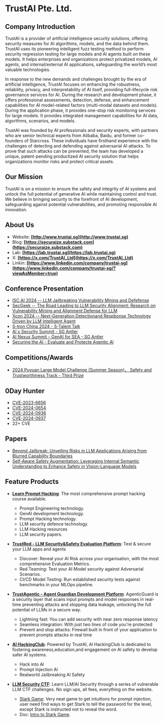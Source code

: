 # TrustAI Pte. Ltd.

## Company Introduction
TrustAI is a provider of artificial intelligence security solutions, offering security measures for AI algorithms, models, and the data behind them. TrustAI uses its pioneering intelligent fuzz testing method to perform security regression testing for large models and AI agents built on these models. It helps enterprises and organizations protect privatized models, AI agents, and internal/external AI applications, safeguarding the world’s most valuable technologies.

In response to the new demands and challenges brought by the era of artificial intelligence, TrustAI focuses on enhancing the robustness, reliability, privacy, and interpretability of AI itself, providing full-lifecycle risk governance services for AI. During the research and development phase, it offers professional assessments, detection, defense, and enhancement capabilities for AI model-related factors (multi-modal datasets and models). During the application phase, it provides one-stop risk monitoring services for large models. It provides integrated management capabilities for AI data, algorithms, scenarios, and models.

TrustAI was founded by AI professionals and security experts, with partners who are senior technical experts from Alibaba, Baidu, and former co-founders of Starcross. These individuals have firsthand experience with the challenges of detecting and defending against adversarial AI attacks. To prove that such attacks can be prevented, the team has developed a unique, patent-pending productized AI security solution that helps organizations monitor risks and protect critical assets.

## Our Mission
TrustAI is on a mission to ensure the safety and integrity of AI systems and unlock the full potential of generative AI while maintaining control and trust. We believe in bringing security to the forefront of AI development, safeguarding against potential vulnerabilities, and promoting responsible AI innovation.

## About Us
* Website: **[http://www.trustai.sg](http://www.trustai.sg)**
* Blog: **[https://securaize.substack.com](https://securaize.substack.com)**
* Lab: **[https://lab.trustai.sg](https://lab.trustai.sg)**
* X: **[https://x.com/TrustAI_Ltd](https://x.com/TrustAI_Ltd)**   
* Linkin: **[https://www.linkedin.com/company/trustai-sg](https://www.linkedin.com/company/trustai-sg/?viewAsMember=true)**

## Conference Presentation
* [ISC.AI 2024 -- LLM Jailbreaking Vulnerability Mining and Defefense](https://securaize.substack.com/p/iscai-2024-llm-security-presentation)
* [SecGeek -- The Road Leading to LLM Security Alignment: Research on Vulnerability Mining and Alignment Defense for LLM](https://securaize.substack.com/p/secgeek-llm-security-presentation)
* [Xcon 2024 -- Next-Generation Detectionand Respbonse Technology Driven by LLM Intelligent Agent](https://securaize.substack.com/p/xcon2024-conference-presentation)
* [S-tron China 2024 - S-Talent Talk](https://securaize.substack.com/p/s-tron-china-s-talent-talk)
* [AI x Security Summit - SG Antler](https://securaize.substack.com/p/what-an-incredible-evening-at-the)
* [AI Nexus Summit – GenAI for SEA - SG Antler](https://securaize.substack.com/p/what-an-incredible-evening-at-the-c4e)
* [Securing the AI - Evaluate and Protecte Agentic Al](https://lu.ma/6wxcb1gx)

## Competitions/Awards
* [2024 Puyuan Large Model Challenge (Summer Season)， Safety and Trustworthiness Track - Third Prize](https://www.shlab.org.cn/event/detail/59)

## 0Day Hunter
* [CVE-2023-6656](https://vuldb.com/?id.247364)
* [CVE-2024-0654](https://vuldb.com/?id.251382)
* [CVE-2024-0936](https://vuldb.com/?id.252181)
* [CVE-2024-0937](https://vuldb.com/?id.252182)
* 22+ CVE

## Papers
* [Beyond Jailbreak: Unveiling Risks in LLM Applications Arising from Blurred Capability Boundaries]()
* [Self-Aware Safety Augmentation: Leveraging Internal Semantic Understanding to Enhance Safety in Vision-Language Models](https://arxiv.org/abs/2507.21637)



## Feature Products
- **[Learn Prompt Hacking](https://github.com/TrustAI-laboratory/Learn-Prompt-Hacking)**: The most comprehensive prompt hacking course available.
  - Prompt Engineering technology.
  - GenAI development technology.
  - Prompt Hacking technology.
  - LLM security defence technology.
  - LLM Hacking resources
  - LLM security papers.
    
- **[TrustRed - LLM Security&Safety Evaluation Platform](https://red.trustai.sg/)**: Test & secure your LLM apps and agents
  - Discover: Reveal your AI Risk across your organisation, with the most comprehensive Evaluation Metrics.
  - Red Teaming: Test your AI Model security against Adversarial Scenarios.
  - CI/CD Model Testing: Run established security tests against benchmarks in your MLOps pipeline.
 
- **[TrustAgentic - Agent Guardian Development Platform](https://agenticguard.vercel.app/)**: AgenticGuard is a security layer that scans input prompts and model responses in real-time preventing attacks and stopping data leakage, unlocking the full potential of LLMs in a secure way.
  - Lightning fast: You can add security with near zero response latency
  - Seamless integration: With just two lines of code you're protected
  - Prevent and stop attacks: Firewall built in front of your application to prevent prompts attacks in real time

- **[AI HackingClub](https://hackingclub.trustai.sg/)**: Powered by TrustAI, Al HackingClub is dedicated to fostering awareness,education,and engagement on Al safety to develop safer Al systems.
  - Hack into Al
  - Prompt Injection Al
  - RealworId Jailbreaking Al Safety
    
- **[LLM Security CTF](https://github.com/TrustAI-laboratory/LLM-Security-CTF)**: Learn LLM/AI Security through a series of vulnerable LLM CTF challenges. No sign ups, all fees, everything on the website.
  - [Stark Game](https://stark.trustai.sg/): Very neat game to get intuitions for prompt injection, user need find ways to get Stark to tell the password for the level, except Stark is instructed not to reveal the word.
  - Doc: [Intro to Stark Game](https://securaize.substack.com/p/intro-to-stack-game).


<!--
**TrustAI-laboratory/TrustAI-laboratory** is a ✨ _special_ ✨ repository because its `README.md` (this file) appears on your GitHub profile.

Here are some ideas to get you started:

- 🔭 I’m currently working on ...
- 🌱 I’m currently learning ...
- 👯 I’m looking to collaborate on ...
- 🤔 I’m looking for help with ...
- 💬 Ask me about ...
- 📫 How to reach me: ...
- 😄 Pronouns: ...
- ⚡ Fun fact: ...
-->
